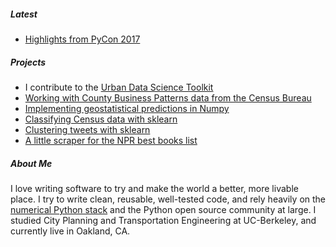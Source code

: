##### Latest
* [Highlights from PyCon 2017](posts/pycon17.html)

##### Projects
* I contribute to the [Urban Data Science Toolkit](http://github.com/udst)
* [Working with County Business Patterns data from the Census Bureau](https://github.com/pksohn/county-business-patterns)
* [Implementing geostatistical predictions in Numpy](https://github.com/pksohn/geostatistics)
* [Classifying Census data with sklearn](https://github.com/pksohn/tenure)
* [Clustering tweets with sklearn](https://github.com/pksohn/tweet-clustering)
* [A little scraper for the NPR best books list](https://github.com/pksohn/npr_books)

##### About Me
I love writing software to try and make the world a better, more livable place.
I try to write clean, reusable, well-tested code, and rely heavily on the
[numerical Python stack](https://www.numfocus.org/) and the Python open source
community at large. I studied City Planning and Transportation Engineering
at UC-Berkeley, and currently live in Oakland, CA.
